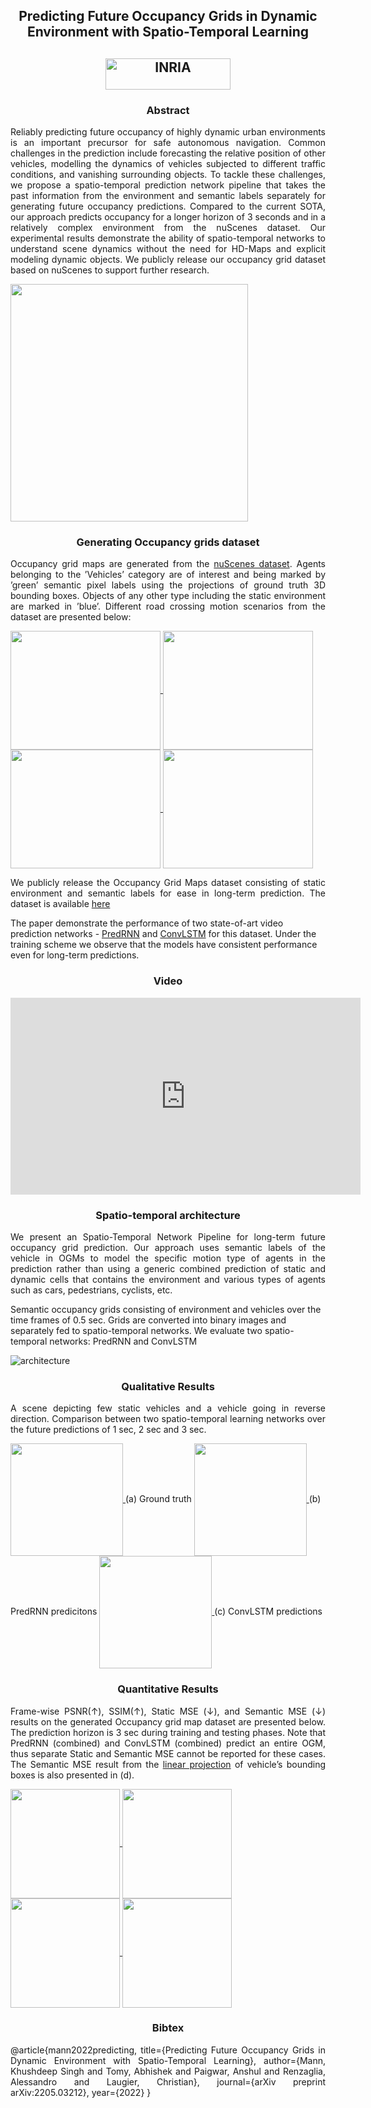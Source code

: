 ##  <div align="center"> Predicting Future Occupancy Grids in Dynamic Environment with Spatio-Temporal Learning  </div>                      

##  <div align="center"> <img src="https://github.com/ksm26/SpatioTemporal-Predictions/blob/master/images/Inria.jpg" alt="INRIA" width="200" height="50"/> </div>


<h3 align="center" id="heading">
    Abstract
</h3>

<p align="justify" width="800">
Reliably predicting future occupancy of highly dynamic urban environments is an important precursor for safe autonomous navigation. Common challenges in the prediction include forecasting the relative position of other vehicles, modelling the dynamics of vehicles subjected to different traffic conditions, and vanishing surrounding objects. To tackle these challenges, we propose a spatio-temporal prediction network pipeline that takes the past information from the environment and semantic labels separately for generating future occupancy predictions. Compared to the current SOTA, our approach predicts occupancy for a longer horizon of 3 seconds and in a relatively complex environment from the nuScenes dataset. Our experimental results demonstrate the ability of spatio-temporal networks to understand scene dynamics without the need for HD-Maps and explicit modeling dynamic objects. We publicly release our occupancy grid dataset based on nuScenes to support further research. 
</p>


<a align="justify" href="url">
  <img src="https://user-images.githubusercontent.com/24546547/177139170-bfd37bd5-9324-4392-b565-faad2138b19e.png" align="center" height="380">
</a>


<h3 align="center" id="heading">
    Generating Occupancy grids dataset
</h3>

<p align="justify">
Occupancy grid maps are generated from the <a href="https://arxiv.org/pdf/1903.11027.pdf">nuScenes dataset</a>. Agents belonging to the ’Vehicles’ category are of interest and being marked by ’green’ semantic pixel labels using the projections of ground truth 3D bounding boxes. Objects of any other type including the static environment are marked in ’blue’. Different road crossing motion scenarios from the dataset are presented below: 
</p>

<a href="url">
  <img src="https://user-images.githubusercontent.com/24546547/177139351-ae4486d2-c493-434f-bba2-bb63fcec0c82.png" align="center" height="190"  width="240">
  <img src="https://user-images.githubusercontent.com/24546547/177139372-3db4e24e-f8a4-4380-aa39-7849b92617d7.png" align="center" height="190"  width="240">
  <img src="https://user-images.githubusercontent.com/24546547/177139409-bb56e1f3-26ed-4d6a-a30a-814718f96659.png" align="center" height="190"  width="240">
  <img src="https://user-images.githubusercontent.com/24546547/177139431-a9630317-3c7f-4164-ad70-66e657d2e73f.png" align="center" height="190"  width="240">
</a>

<p align="justify">
We publicly release the Occupancy Grid Maps dataset consisting of static environment and semantic labels for ease in long-term prediction. The dataset is available <a href="https://archive.org/details/nuscenes-occupancy-grids-dataset">here</a> 

The paper demonstrate the performance of two state-of-art video prediction networks - <a href="https://arxiv.org/pdf/2103.09504.pdf">PredRNN</a> and <a href="https://papers.nips.cc/paper/2015/file/07563a3fe3bbe7e3ba84431ad9d055af-Paper.pdf">ConvLSTM</a> for this dataset. Under the training scheme we observe that the models have consistent performance even for long-term predictions.
</p>

<h3 align="center" id="heading">
    Video
</h3>

<p align="justify">
<iframe width="560" height="315" src="https://www.youtube.com/embed/4W7dT-HfQPQ" title="YouTube video player" frameborder="0" allow="accelerometer; autoplay; clipboard-write; encrypted-media; gyroscope; picture-in-picture" allowfullscreen></iframe>
</p>


<h3 align="center" id="heading">
    Spatio-temporal architecture
</h3>

<p align="justify">
We present an Spatio-Temporal Network Pipeline for long-term future occupancy grid prediction. Our approach uses semantic labels of the vehicle in OGMs to model the specific motion type of agents in the prediction rather than using a generic combined prediction of static and dynamic cells that contains the environment and various types of agents such as cars, pedestrians, cyclists, etc.

Semantic occupancy grids consisting of environment and vehicles over the time frames of 0.5 sec. Grids are converted into binary images and separately fed to spatio-temporal networks. We evaluate two spatio-temporal networks: PredRNN and ConvLSTM
</p>
 
![architecture](https://user-images.githubusercontent.com/24546547/177139739-ebd21b21-4644-48a7-bee2-97b32dc8c3d8.png)


<h3 align="center" id="heading">
    Qualitative Results
</h3>

<p align="justify">
A scene depicting few static vehicles and a vehicle going in reverse direction. Comparison between two spatio-temporal learning networks over the future predictions of 1 sec, 2 sec and 3 sec.
</p>

<a href="url">
  <img src="https://user-images.githubusercontent.com/24546547/177150383-e4e77415-1f9e-4ed8-8932-4ffb55ff3e59.jpg" align="center" height="180">
</a>
(a) Ground truth 

<a href="url">
  <img src="https://user-images.githubusercontent.com/24546547/177150412-cc8c02b8-4ae9-40a7-9726-76b611254ed3.jpg" align="center" height="180">
</a>
(b) PredRNN predicitons

<a href="url">
  <img src="https://user-images.githubusercontent.com/24546547/177150364-58998cf4-04a4-44d9-b709-3df36412cd94.jpg" align="center" height="180">
</a>
(c) ConvLSTM predictions


<h3 align="center" id="heading">
    Quantitative Results
</h3>

<p align="justify">
Frame-wise PSNR(↑), SSIM(↑), Static MSE (↓), and Semantic MSE (↓) results on the generated Occupancy grid map dataset are presented below. The prediction horizon is 3 sec during training and testing phases. Note that PredRNN (combined) and ConvLSTM (combined) predict an entire OGM, thus separate Static and Semantic MSE cannot be reported for these cases. The Semantic MSE result from the <a href="https://hal.inria.fr/hal-03416222/document">linear projection</a> of vehicle’s bounding boxes is also presented in (d).
</p>

<a href="url">
  <img src="https://user-images.githubusercontent.com/24546547/177152101-6ed53611-84f5-4290-9853-086f9290a7c8.jpg" align="center" height="175">
  <img src="https://user-images.githubusercontent.com/24546547/177152127-6526887c-4bb3-4305-8116-d418359aa13d.jpg" align="center" height="175">
</a>

<a href="url">
  <img src="https://user-images.githubusercontent.com/24546547/177152144-99bd9fc0-bae6-4edd-b56c-4f3ea9f26732.jpg" align="center" height="175">
  <img src="https://user-images.githubusercontent.com/24546547/177152178-636a03b6-b636-429d-a3f9-c3fa5d377df9.jpg" align="center" height="175">
</a>


<h3 align="center" id="heading">
    Bibtex
</h3>


<p align="justify">
@article{mann2022predicting,
  title={Predicting Future Occupancy Grids in Dynamic Environment with Spatio-Temporal Learning},
  author={Mann, Khushdeep Singh and Tomy, Abhishek and Paigwar, Anshul and Renzaglia, Alessandro and Laugier, Christian},
  journal={arXiv preprint arXiv:2205.03212},
  year={2022}
}
</p>
